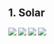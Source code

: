 ## 1. Solar
![](https://raw.githubusercontent.com/TrDA-hab/Projects/master/Solar/Solar0.jpg)
![](https://raw.githubusercontent.com/TrDA-hab/Projects/master/Solar/Solar1.jpg)
![](https://raw.githubusercontent.com/TrDA-hab/Projects/master/Solar/Solar%20graph.jpg)
![](https://github.com/TrDA-hab/Projects/blob/master/Solar/Solav%20v2.jpg)
